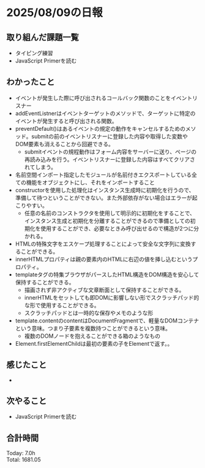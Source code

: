 # 2025/08/09の日報
## 取り組んだ課題一覧
* タイピング練習
* JavaScript Primerを読む
## わかったこと 
* イベントが発生した際に呼び出されるコールバック関数のことをイベントリスナー
* addEventListnerはイベントターゲットのメソッドで、ターゲットに特定のイベントが発生すると呼び出される関数。
* preventDefault()はあるイベントの規定の動作をキャンセルするためのメソッド。submitの前のイベントリスナーに登録した内容や取得した変数やDOM要素も消えることから回避できる。
  * submitイベントの規程動作はフォーム内容をサーバーに送り、ページの再読み込みを行う。イベントリスナーに登録した内容はすべてクリアされてしまう。
* 名前空間インポート指定したモジュールが名前付きエクスポートしている全ての機能をオブジェクトにし、それをインポートすること
* constructorを使用した処理化はインスタンス生成時に初期化を行うので、準備して待つということができない。また外部依存がない場合はエラーが起こりやすい。
  * 任意の名前のコンストラクタを使用して明示的に初期化をすることで、インスタンス生成と初期化を分離することができるので準備としての初期化を使用することができ、必要なときみ呼び出せるので構造が2つに分かれる。
* HTMLの特殊文字をエスケープ処理することによって安全な文字列に変換することができる。
* innerHTMLプロパティは親の要素内のHTMLに右辺の値を挿し込むというプロパティ。
* templateタグの特集ブラウザがパースしたHTML構造をDOM構造を安心して保持することができる。
  * 描画されず非アクティブな文章断面として保持することができる。
  * innerHTMLをセットしても即DOMに影響しない形でスクラッチパッド的な形で使用することができる。
  * スクラッチパッドとは一時的な保存やメモのような形
* template.contentのcontentはDocumentFragmentで、軽量なDOMコンテナという意味。つまり子要素を複数持つことができるという意味。
  * 複数のDOMノードを抱えることができる箱のようなもの
* Element.firstElementChildは最初の要素の子をElementで返す。。  
## 感じたこと
* 
## 次やること
* JavaScript Primerを読む
##  合計時間 
Today: 7.0h<br>
Total: 1681.05
